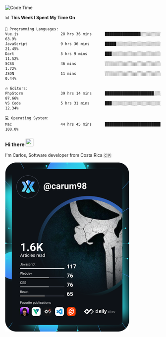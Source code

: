 
<!--START_SECTION:waka-->
![Code Time](http://img.shields.io/badge/Code%20Time-9%2C202%20hrs%2050%20mins-blue)

📊 **This Week I Spent My Time On** 

```text
💬 Programming Languages: 
Vue.js                   28 hrs 36 mins      ████████████████░░░░░░░░░   63.9% 
JavaScript               9 hrs 36 mins       █████░░░░░░░░░░░░░░░░░░░░   21.45% 
Dart                     5 hrs 9 mins        ███░░░░░░░░░░░░░░░░░░░░░░   11.52% 
SCSS                     46 mins             ░░░░░░░░░░░░░░░░░░░░░░░░░   1.72% 
JSON                     11 mins             ░░░░░░░░░░░░░░░░░░░░░░░░░   0.44%

🔥 Editors: 
PhpStorm                 39 hrs 14 mins      ██████████████████████░░░   87.66% 
VS Code                  5 hrs 31 mins       ███░░░░░░░░░░░░░░░░░░░░░░   12.34%

💻 Operating System: 
Mac                      44 hrs 45 mins      █████████████████████████   100.0%

```


<!--END_SECTION:waka-->

### Hi there <img src="https://media.giphy.com/media/hvRJCLFzcasrR4ia7z/giphy.gif" width="25px" height="25px">

I'm Carlos, Software developer from Costa Rica 🇨🇷

<a href="https://app.daily.dev/carum98"><img src="https://github.com/carum98/carum98/blob/main/devcard.svg" width="400" alt="Carlos Umaña Acevedo's Dev Card"/></a>
